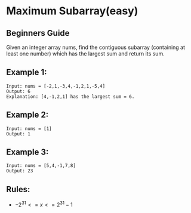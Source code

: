 # Maximum Subarray(easy)

## Beginners Guide

Given an integer array nums, find the contiguous subarray (containing at least one number) which has the largest sum and return its sum.


Example 1:
---
```go=
Input: nums = [-2,1,-3,4,-1,2,1,-5,4]
Output: 6
Explanation: [4,-1,2,1] has the largest sum = 6.
```

Example 2:
---
```go=
Input: nums = [1]
Output: 1
```

Example 3:
---
```go=
Input: nums = [5,4,-1,7,8]
Output: 23
```

Rules:
---
* $-2^31 <= x <= 2^31 - 1$